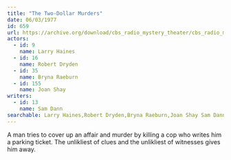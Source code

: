 ```yaml
---
title: "The Two-Dollar Murders"
date: 06/03/1977
id: 659
url: https://archive.org/download/cbs_radio_mystery_theater/cbs_radio_mystery_theater-0651-0700.zip/cbs_radio_mystery_theater-0651-0700%2Fcbsrmt_0659_the_two_dollar_murders.mp3
actors:  
  - id: 9
    name: Larry Haines  
  - id: 16
    name: Robert Dryden  
  - id: 35
    name: Bryna Raeburn  
  - id: 155
    name: Joan Shay
writers:  
  - id: 13
    name: Sam Dann
searchable: Larry Haines,Robert Dryden,Bryna Raeburn,Joan Shay Sam Dann
---
```

A man tries to cover up an affair and murder by killing a cop who writes him a parking ticket. The unlikliest of clues and the unlikliest of witnesses gives him away.